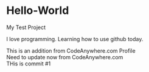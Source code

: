 # Hello-World
My Test Project

I love programming.  Learning how to use github today. 

This is an addition from CodeAnywhere.com Profile<br>
Need to update now from CodeAnywhere.com<br>
THis is commit #1
